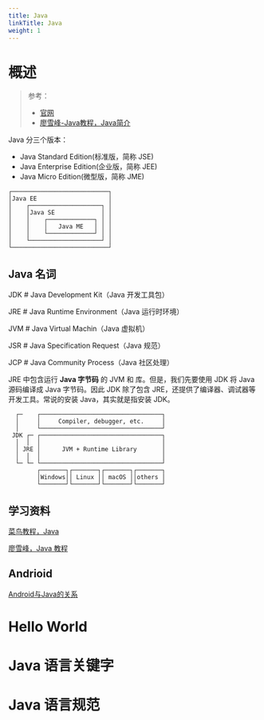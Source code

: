 ```yaml
---
title: Java
linkTitle: Java
weight: 1
---
```


# 概述

> 参考：
> 
> - [官网](https://www.java.com/)
> - [廖雪峰-Java教程，Java简介](https://www.liaoxuefeng.com/wiki/1252599548343744/1255876875896416#0)

Java 分三个版本：

- Java Standard Edition(标准版，简称 JSE)
- Java Enterprise Edition(企业版，简称 JEE)
- Java Micro Edition(微型版，简称 JME)

```ascii
┌───────────────────────────┐
│Java EE                    │
│    ┌────────────────────┐ │
│    │Java SE             │ │
│    │    ┌─────────────┐ │ │
│    │    │   Java ME   │ │ │
│    │    └─────────────┘ │ │
│    └────────────────────┘ │
└───────────────────────────┘
```

## Java 名词

JDK # Java Development Kit（Java 开发工具包）

JRE # Java Runtime Environment（Java 运行时环境）

JVM # Java Virtual Machin（Java 虚拟机）

JSR # Java Specification Request（Java 规范）

JCP # Java Community Process（Java 社区处理）

JRE 中包含运行 **Java 字节码** 的 JVM 和 库。但是，我们先要使用 JDK 将 Java 源码编译成 Java 字节码。因此 JDK 除了包含 JRE，还提供了编译器、调试器等开发工具。常说的安装 Java，其实就是指安装 JDK。

```ascii
  ┌─    ┌──────────────────────────────────┐
  │     │     Compiler, debugger, etc.     │
  │     └──────────────────────────────────┘
 JDK ┌─ ┌──────────────────────────────────┐
  │  │  │                                  │
  │ JRE │      JVM + Runtime Library       │
  │  │  │                                  │
  └─ └─ └──────────────────────────────────┘
        ┌───────┐┌───────┐┌───────┐┌───────┐
        │Windows││ Linux ││ macOS ││others │
        └───────┘└───────┘└───────┘└───────┘
```


## 学习资料

[菜鸟教程，Java](https://www.runoob.com/java/java-tutorial.html)

[廖雪峰，Java 教程](https://www.liaoxuefeng.com/wiki/1252599548343744)

## Andrioid

[Android与Java的关系](https://zhuanlan.zhihu.com/p/340609888)

# Hello World


# Java 语言关键字


# Java 语言规范
